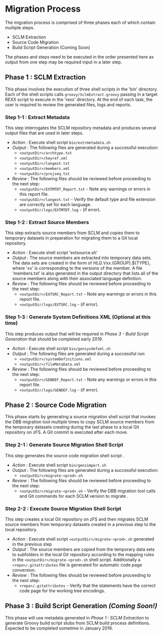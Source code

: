 # Migration Process
The migration process is comprised of three phases each of which contain multiple steps.  
* SCLM Extraction
* Source Code Migration
* Build Script Generation (Coming Soon)

The phases and steps need to be executed in the order presented here as output from one step may be required input in a later step.

## Phase 1 : SCLM Extraction
This phase involves the execution of three shell scripts in the 'bin' directory. Each of the shell scripts calls `groovy/SclmExtract.groovy` passing in a target REXX script to execute in the 'rexx' directory.  At the end of each task, the user is required
to review the generated files, logs and reports.

### Step 1-1 :  Extract Metadata
This step interrogates the SCLM repository metadata and produces several output files that are used in later steps. 
* *Action* : Execute shell script `bin/extrmetadata.sh`
* *Output* : The following files are generated during a successful execution:
    * `<outputDir>/archtype.txt`
    * `<outputDir>/keyref.xml` 
    * `<outputDir>/langext.txt` 
    * `<outputDir>/members.xml`
    * `<outputDir>/projseq.txt`
* *Review* : The following files should be reviewed before proceeding to the next step:
    * `<outputDir>/EXTMTDT_Report.txt` - Note any warnings or errors in this report file. 
    * `<outputDir>/langext.txt` - Verify the default type and file extension are correctly set for each language.
    * `<outputDir/logs/EXTMTDT.log` - (if error).

### Step 1-2 : Extract Source Members
This step extracts source members from SCLM and copies them to temporary datasets in preparation for migrating them to a Git local repository.
* *Action* : Execute shell script 'extsource.sh'
* *Output* : The source members are extracted into temporary data sets. The data sets are created in the form of ${HLQ}.Vxx.${GROUP}.${TYPE}, where 'xx' is corresponding to the versions of the member. A file 'members.txt' is also generated in the output directory that lists all of the source members along with their associated language definition.
* *Review* : The following files should be reviewed before proceeding to the next step:
    * `<outputDir>/EXTSRC_Report.txt` - Note any warnings or errors in this report file. 
    * `<outputDir/logs/EXTSRC.log` - (if error).  

### Step 1-3 : Generate System Definitions XML (Optional at this time)
This step produces output that will be required in *Phase 3 - Build Script Generation* that should be completed early 2019. 
* *Action* : Execute shell script `bin/gensysdefxml.sh`
* *Output* : The following files are generated during a successful run:
    * `<outputDir>/systemDefinitions.xml`
    * `<outputDir>/fileMetaData.xml`
* *Review* : The following files should be reviewed before proceeding to the next step:
    * `<outputDir>/GENDEF_Report.txt` - Note any warnings or errors in this report file. 
    * `<outputDir/logs/GENDEF.log` - (if error).

## Phase 2 : Source Code Migration
This phase starts by generating a source migration shell script that invokes the DBB migration tool multiple times to copy SCLM source members from the temporary datasets creating during the last phase to a local Git repository on zFS.  A Git commit is executed after each move.

### Step 2-1 :  Generate Source Migration Shell Script
This step generates the source code migration shell script .
* *Action* : Execute shell script `bin/genzimport.sh`
* *Output* : The following files are generated during a successful execution:
    * `<outputDir>/migrate-<prod>.sh`
* *Review* : The following files should be reviewed before proceeding to the next step:
    * `<outputDir>/migrate-<prod>.sh` - Verify the DBB migration tool calls and Git commands for each SCLM version to migrate . 
    
### Step 2-2 :  Execute Source Migration Shell Script
This step creates a local Git repository on zFS and then migrates SCLM source members from temporary datasets created in a previous step to the local repository.
* *Action* : Execute shell script `<outputDir>/migrate-<prod>.sh` generated in the previous step
* *Output* : The source members are copied from the temporary data sets to subfolders in the local Git repository according to the mapping rules in the `<outputDir>/migrate-<prod>.sh` shell script. Additionally a `<repo>/.gitattributes` file is generated for automatic code page conversion.
* *Review* : The following files should be reviewed before proceeding to the next step:
    * `<repo>/.gitattributes` - Verify that the statements have the correct code page for the working tree encodings. 

## Phase 3 : Build Script Generation *(Coming Soon!)*
This phase will use metadata generated in *Phase 1 : SCLM Extraction* to generate Groovy build script stubs from SCLM build process definitions.  Expected to be completed sometime in January 2019.
